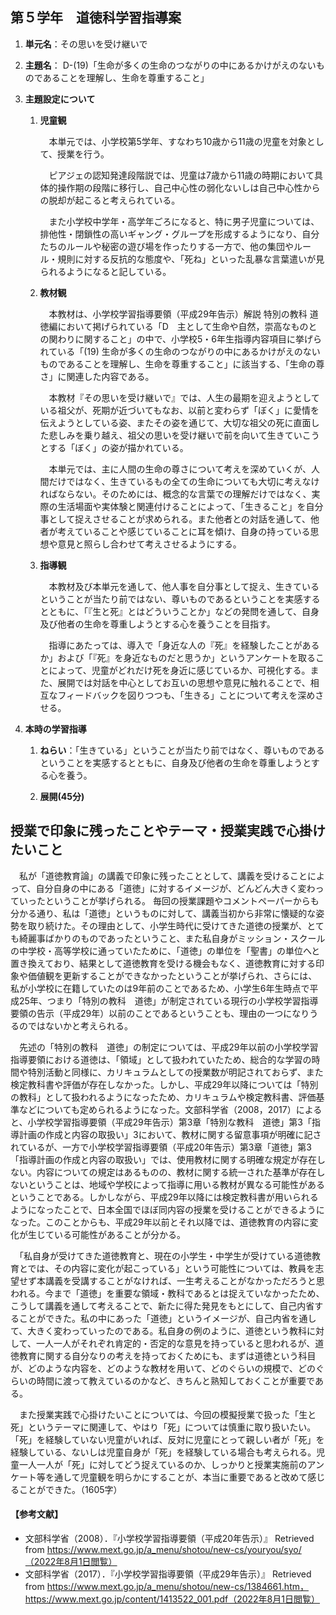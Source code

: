 ## **第５学年　道徳科学習指導案**

1. **単元名**：その思いを受け継いで

2. **主題名**：
D-(19)「生命が多くの生命のつながりの中にあるかけがえのないものであることを理解し、生命を尊重すること」

3. **主題設定について**
    1. **児童観**

        　本単元では、小学校第5学年、すなわち10歳から11歳の児童を対象として、授業を行う。

        　ピアジェの認知発達段階説では、児童は7歳から11歳の時期において具体的操作期の段階に移行し、自己中心性の弱化ないしは自己中心性からの脱却が起こると考えられている。

        　また小学校中学年・高学年ごろになると、特に男子児童については、排他性・閉鎖性の高いギャング・グループを形成するようになり、自分たちのルールや秘密の遊び場を作ったりする一方で、他の集団やルール・規則に対する反抗的な態度や、「死ね」といった乱暴な言葉遣いが見られるようになると記している。

    2. **教材観**

        　本教材は、小学校学習指導要領（平成29年告示）解説 特別の教科 道徳編において掲げられている「D　主として生命や自然，崇高なものとの関わりに関すること」の中で、小学校5・6年生指導内容項目に挙げられている「(19) 生命が多くの生命のつながりの中にあるかけがえのないものであることを理解し、生命を尊重すること」に該当する、「生命の尊さ」に関連した内容である。

        　本教材『その思いを受け継いで』では、人生の最期を迎えようとしている祖父が、死期が近づいてもなお、以前と変わらず「ぼく」に愛情を伝えようとしている姿、またその姿を通じて、大切な祖父の死に直面した悲しみを乗り越え、祖父の思いを受け継いで前を向いて生きていこうとする「ぼく」の姿が描かれている。

        　本単元では、主に人間の生命の尊さについて考えを深めていくが、人間だけではなく、生きているもの全ての生命についても大切に考えなければならない。そのためには、概念的な言葉での理解だけではなく、実際の生活場面や実体験と関連付けることによって、「生きること」を自分事として捉えさせることが求められる。また他者との対話を通して、他者が考えていることや感じていることに耳を傾け、自身の持っている思想や意見と照らし合わせて考えさせるようにする。

    3. **指導観**

        　本教材及び本単元を通して、他人事を自分事として捉え、生きているということが当たり前ではない、尊いものであるということを実感するとともに、「『生と死』とはどういうことか」などの発問を通して、自身及び他者の生命を尊重しようとする心を養うことを目指す。

        　指導にあたっては、導入で「身近な人の『死』を経験したことがあるか」および「『死』を身近なものだと思うか」というアンケートを取ることによって、児童がどれだけ死を身近に感じているか、可視化する。また、展開では対話を中心としてお互いの思想や意見に触れることで、相互なフィードバックを図りつつも、「生きる」ことについて考えを深めさせる。

4. **本時の学習指導**
    1. **ねらい**：「生きている」ということが当たり前ではなく、尊いものであるということを実感するとともに、自身及び他者の生命を尊重しようとする心を養う。

    2. **展開(45分)**


## **授業で印象に残ったことやテーマ・授業実践で心掛けたいこと**

　私が「道徳教育論」の講義で印象に残ったこととして、講義を受けることによって、自分自身の中にある「道徳」に対するイメージが、どんどん大きく変わっていったということが挙げられる。
毎回の授業課題やコメントペーパーからも分かる通り、私は「道徳」というものに対して、講義当初から非常に懐疑的な姿勢を取り続けた。その理由として、小学生時代に受けてきた道徳の授業が、とても綺麗事ばかりのものであったということ、また私自身がミッション・スクールの中学校・高等学校に通っていたために、「道徳」の単位を「聖書」の単位へと置き換えており、結果として道徳教育を受ける機会もなく、道徳教育に対する印象や価値観を更新することができなかったということが挙げられ、さらには、私が小学校に在籍していたのは9年前のことであるため、小学生6年生時点で平成25年、つまり「特別の教科　道徳」が制定されている現行の小学校学習指導要領の告示（平成29年）以前のことであるということも、理由の一つになりうるのではないかと考えられる。

　先述の「特別の教科　道徳」の制定については、平成29年以前の小学校学習指導要領における道徳は、「領域」として扱われていたため、総合的な学習の時間や特別活動と同様に、カリキュラムとしての授業数が明記されておらず、また検定教科書や評価が存在しなかった。しかし、平成29年以降については「特別の教科」として扱われるようになったため、カリキュラムや検定教科書、評価基準などについても定められるようになった。文部科学省（2008，2017）によると、小学校学習指導要領（平成29年告示）第3章「特別な教科　道徳」第3「指導計画の作成と内容の取扱い」3において、教材に関する留意事項が明確に記されているが、一方で小学校学習指導要領（平成20年告示）第3章「道徳」第3「指導計画の作成と内容の取扱い」では、使用教材に関する明確な規定が存在しない。内容についての規定はあるものの、教材に関する統一された基準が存在しないということは、地域や学校によって指導に用いる教材が異なる可能性があるということである。しかしながら、平成29年以降には検定教科書が用いられるようになったことで、日本全国でほぼ同内容の授業を受けることができるようになった。このことからも、平成29年以前とそれ以降では、道徳教育の内容に変化が生じている可能性があることが分かる。

　「私自身が受けてきた道徳教育と、現在の小学生・中学生が受けている道徳教育とでは、その内容に変化が起こっている」という可能性については、教員を志望せず本講義を受講することがなければ、一生考えることがなかっただろうと思われる。今まで「道徳」を重要な領域・教科であるとは捉えていなかったため、こうして講義を通して考えることで、新たに得た発見をもとにして、自己内省することができた。私の中にあった「道徳」というイメージが、自己内省を通して、大きく変わっていったのである。私自身の例のように、道徳という教科に対して、一人一人がそれぞれ肯定的・否定的な意見を持っていると思われるが、道徳教育に関する自分なりの考えを持っておくためにも、まずは道徳という科目が、どのような内容を、どのような教材を用いて、どのぐらいの規模で、どのぐらいの時間に渡って教えているのかなど、きちんと熟知しておくことが重要である。

　また授業実践で心掛けたいことについては、今回の模擬授業で扱った「生と死」というテーマに関連して、やはり「死」については慎重に取り扱いたい。「死」を経験していない児童がいれば、反対に児童にとって親しい者が「死」を経験している、ないしは児童自身が「死」を経験している場合も考えられる。児童一人一人が「死」に対してどう捉えているのか、しっかりと授業実施前のアンケート等を通して児童観を明らかにすることが、本当に重要であると改めて感じることができた。（1605字）


#### 【参考文献】
* 文部科学省（2008）．『小学校学習指導要領（平成20年告示）』 Retrieved from https://www.mext.go.jp/a_menu/shotou/new-cs/youryou/syo/（2022年8月1日閲覧）
* 文部科学省（2017）．『小学校学習指導要領（平成29年告示）』 Retrieved from https://www.mext.go.jp/a_menu/shotou/new-cs/1384661.htm，https://www.mext.go.jp/content/1413522_001.pdf（2022年8月1日閲覧）